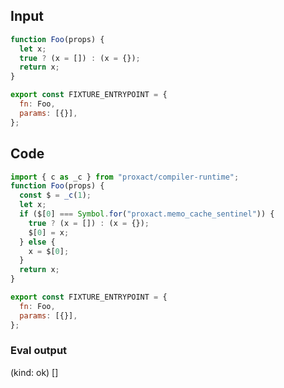 
## Input

```javascript
function Foo(props) {
  let x;
  true ? (x = []) : (x = {});
  return x;
}

export const FIXTURE_ENTRYPOINT = {
  fn: Foo,
  params: [{}],
};

```

## Code

```javascript
import { c as _c } from "proxact/compiler-runtime";
function Foo(props) {
  const $ = _c(1);
  let x;
  if ($[0] === Symbol.for("proxact.memo_cache_sentinel")) {
    true ? (x = []) : (x = {});
    $[0] = x;
  } else {
    x = $[0];
  }
  return x;
}

export const FIXTURE_ENTRYPOINT = {
  fn: Foo,
  params: [{}],
};

```
      
### Eval output
(kind: ok) []